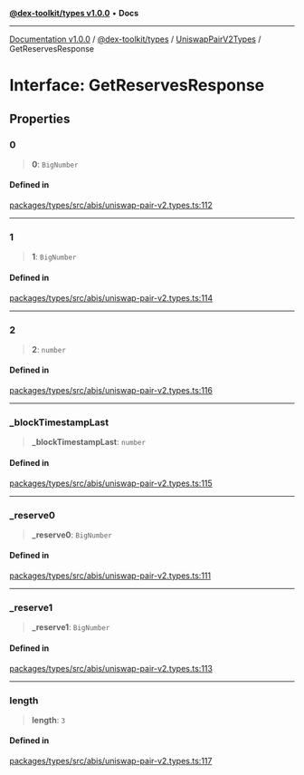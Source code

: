 [**@dex-toolkit/types v1.0.0**](../../../README.md) • **Docs**

***

[Documentation v1.0.0](../../../../../packages.md) / [@dex-toolkit/types](../../../README.md) / [UniswapPairV2Types](../README.md) / GetReservesResponse

# Interface: GetReservesResponse

## Properties

### 0

> **0**: `BigNumber`

#### Defined in

[packages/types/src/abis/uniswap-pair-v2.types.ts:112](https://github.com/niZmosis/dex-toolkit/blob/3d8b41b44787b30fbea5de3ab4737662ffb61bc8/packages/types/src/abis/uniswap-pair-v2.types.ts#L112)

***

### 1

> **1**: `BigNumber`

#### Defined in

[packages/types/src/abis/uniswap-pair-v2.types.ts:114](https://github.com/niZmosis/dex-toolkit/blob/3d8b41b44787b30fbea5de3ab4737662ffb61bc8/packages/types/src/abis/uniswap-pair-v2.types.ts#L114)

***

### 2

> **2**: `number`

#### Defined in

[packages/types/src/abis/uniswap-pair-v2.types.ts:116](https://github.com/niZmosis/dex-toolkit/blob/3d8b41b44787b30fbea5de3ab4737662ffb61bc8/packages/types/src/abis/uniswap-pair-v2.types.ts#L116)

***

### \_blockTimestampLast

> **\_blockTimestampLast**: `number`

#### Defined in

[packages/types/src/abis/uniswap-pair-v2.types.ts:115](https://github.com/niZmosis/dex-toolkit/blob/3d8b41b44787b30fbea5de3ab4737662ffb61bc8/packages/types/src/abis/uniswap-pair-v2.types.ts#L115)

***

### \_reserve0

> **\_reserve0**: `BigNumber`

#### Defined in

[packages/types/src/abis/uniswap-pair-v2.types.ts:111](https://github.com/niZmosis/dex-toolkit/blob/3d8b41b44787b30fbea5de3ab4737662ffb61bc8/packages/types/src/abis/uniswap-pair-v2.types.ts#L111)

***

### \_reserve1

> **\_reserve1**: `BigNumber`

#### Defined in

[packages/types/src/abis/uniswap-pair-v2.types.ts:113](https://github.com/niZmosis/dex-toolkit/blob/3d8b41b44787b30fbea5de3ab4737662ffb61bc8/packages/types/src/abis/uniswap-pair-v2.types.ts#L113)

***

### length

> **length**: `3`

#### Defined in

[packages/types/src/abis/uniswap-pair-v2.types.ts:117](https://github.com/niZmosis/dex-toolkit/blob/3d8b41b44787b30fbea5de3ab4737662ffb61bc8/packages/types/src/abis/uniswap-pair-v2.types.ts#L117)
